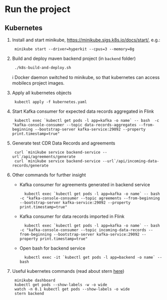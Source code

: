# Run the project

## Kubernetes

1. Install and start minikube, https://minikube.sigs.k8s.io/docs/start/, e.g.:

        minikube start --driver=hyperkit --cpus=3 --memory=8g

1. Build and deploy maven backend project (in `backend` folder)

        ./k8s-build-and-deploy.sh

    :information_source: Docker daemon switched to minikube, so that kubernetes can access mobilecs project images.

1. Apply all kubernetes objects

        kubectl apply -f kubernetes.yaml

1. Start Kafka consumer for expected data records aggregated in Flink

        kubectl exec `kubectl get pods -l app=kafka -o name` -- bash  -c "kafka-console-consumer --topic data-records-aggregates --from-beginning --bootstrap-server kafka-service:29092 --property print.timestamp=true"

1. Generate test CDR Data Records and agreements

        curl `minikube service backend-service --url`/api/agreements/generate
        curl `minikube service backend-service --url`/api/incoming-data-records/generate

1. Other commands for further insight
    - Kafka consumer for agreements generated in backend service
        
            kubectl exec `kubectl get pods -l app=kafka -o name` -- bash  -c "kafka-console-consumer --topic agreements --from-beginning --bootstrap-server kafka-service:29092 --property print.timestamp=true"
        
    - Kafka consumer for data records imported in Flink
        
            kubectl exec `kubectl get pods -l app=kafka -o name` -- bash  -c "kafka-console-consumer --topic incoming-data-records --from-beginning --bootstrap-server kafka-service:29092 --property print.timestamp=true"
    
    - Open bash for backend service
    
            kubectl exec -it `kubectl get pods -l app=backend -o name` -- bash
        
1. Useful kubernetes commands (read about stern [here](https://github.com/burrsutter/9stepsawesome/blob/3ddeead8b5cd5841760f2a4beb90eeae35a8a4b1/3_logs.adoc))

        minikube dashboard
        kubectl get pods --show-labels -w -o wide
        watch -n 0.1 kubectl get pods --show-labels -o wide
        stern backend

